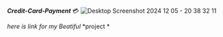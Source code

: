 ***Credit-Card-Payment*** :credit_card: ![Desktop Screenshot 2024 12 05 - 20 38 32 11](https://github.com/user-attachments/assets/756dd74a-a763-4bc3-89cf-478797240a74)

*here is link for my* *Beatiful*  *project * 
